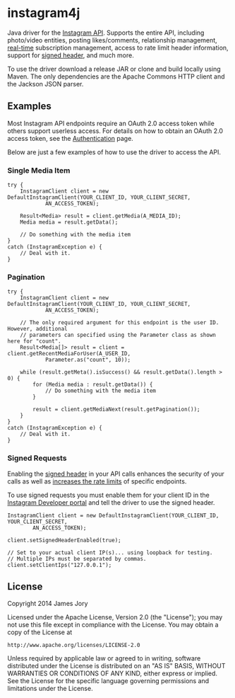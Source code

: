 # instagram4j

Java driver for the [Instagram API](http://instagram.com/developer/). Supports the entire API, including photo/video entities,
posting likes/comments, relationship management, [real-time](http://instagram.com/developer/realtime/) subscription management, 
access to rate limit header information, support for [signed header](http://instagram.com/developer/restrict-api-requests/), and much more.

To use the driver download a release JAR or clone and build locally using Maven. The only dependencies are the Apache 
Commons HTTP client and the Jackson JSON parser.

## Examples
Most Instagram API endpoints require an OAuth 2.0 access token while others support userless access. 
For details on how to obtain an OAuth 2.0 access token, see the [Authentication](http://instagram.com/developer/authentication/) page.

Below are just a few examples of how to use the driver to access the API.

### Single Media Item

```
try {
	InstagramClient client = new DefaultInstagramClient(YOUR_CLIENT_ID, YOUR_CLIENT_SECRET, 
			AN_ACCESS_TOKEN);

	Result<Media> result = client.getMedia(A_MEDIA_ID);
	Media media = result.getData();
	
	// Do something with the media item
}
catch (InstagramException e) {
	// Deal with it.
}
``` 

### Pagination

```
try {
	InstagramClient client = new DefaultInstagramClient(YOUR_CLIENT_ID, YOUR_CLIENT_SECRET, 
			AN_ACCESS_TOKEN);

	// The only required argument for this endpoint is the user ID. However, additional 
	// parameters can specified using the Parameter class as shown here for "count".
	Result<Media[]> result = client = client.getRecentMediaForUser(A_USER_ID, 
			Parameter.as("count", 10));
	
	while (result.getMeta().isSuccess() && result.getData().length > 0) {
		for (Media media : result.getData()) {
			// Do something with the media item
		}
		
		result = client.getMediaNext(result.getPagination());
	}
}
catch (InstagramException e) {
	// Deal with it.
}
``` 

### Signed Requests

Enabling the [signed header](http://instagram.com/developer/restrict-api-requests/) in your API calls enhances the 
security of your calls as well as [increases the rate limits](http://developers.instagram.com/post/87743402071/new-tools-and-rate-limits-for-post-endpoints) 
of specific endpoints.

To use signed requests you must enable them for your client ID in the [Instagram Developer portal](http://instagram.com/developer/clients/manage/) 
and tell the driver to use the signed header. 

```
InstagramClient client = new DefaultInstagramClient(YOUR_CLIENT_ID, YOUR_CLIENT_SECRET, 
		AN_ACCESS_TOKEN);
		
client.setSignedHeaderEnabled(true);

// Set to your actual client IP(s)... using loopback for testing.
// Multiple IPs must be separated by commas.
client.setClientIps("127.0.0.1");
``` 

## License

Copyright 2014 James Jory

Licensed under the Apache License, Version 2.0 (the "License"); you may not use this file except in compliance with the License.
You may obtain a copy of the License at

    http://www.apache.org/licenses/LICENSE-2.0

Unless required by applicable law or agreed to in writing, software distributed under the License is distributed on an "AS IS" BASIS,
WITHOUT WARRANTIES OR CONDITIONS OF ANY KIND, either express or implied. See the License for the specific language governing permissions and
limitations under the License.